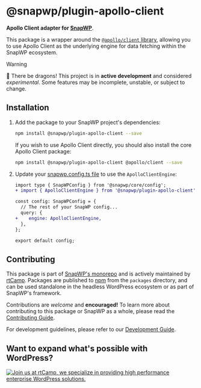 # @snapwp/plugin-apollo-client

**Apollo Client adapter for [SnapWP](../../README.md)**.

This package is a wrapper around the [`@apollo/client` library](https://github.com/apollographql/apollo-client), allowing you to use Apollo Client as the underlying engine for data fetching within the SnapWP ecosystem.

> [!WARNING]
> 🐉 There be dragons!
> This project is in **active development** and considered _experimental_. Some features may be incomplete, unstable, or subject to change.

## Installation

1. Add the package to your SnapWP project's dependencies:

    ```bash
    npm install @snapwp/plugin-apollo-client --save
    ```

    If you wish to use Apollo Client directly, you should also install the core Apollo Client package:

    ```bash
    npm install @snapwp/plugin-apollo-client @apollo/client --save
    ```

2. Update your [snapwp.config.ts file](../../docs/config-api.md) to use the `ApolloClientEngine`:

    ```diff
    import type { SnapWPConfig } from '@snapwp/core/config';
    + import { ApolloClientEngine } from '@snapwp/plugin-apollo-client';

    const config: SnapWPConfig = {
      // The rest of your SnapWP config...
      query: {
    +    engine: ApolloClientEngine,
      },
    };

    export default config;
    ```

## Contributing

This package is part of [SnapWP's monorepo](https://github.com/rtCamp/snapwp) and is actively maintained by [rtCamp](https://rtcamp.com/). Packages are published to [npm](https://www.npmjs.com/) from the `packages` directory, and can be used standalone in the headless WordPress ecosystem or as part of SnapWP's framework.

Contributions are _welcome_ and **encouraged!** To learn more about contributing to this package or SnapWP as a whole, please read the [Contributing Guide](../../../.github/CONTRIBUTING.md).

For development guidelines, please refer to our [Development Guide](../../DEVELOPMENT.md).

## Want to expand what's possible with WordPress?

<a href="https://rtcamp.com/"><img src="https://rtcamp.com/wp-content/uploads/sites/2/2019/04/github-banner@2x.png" alt="Join us at rtCamp, we specialize in providing high performance enterprise WordPress solutions."></a>
